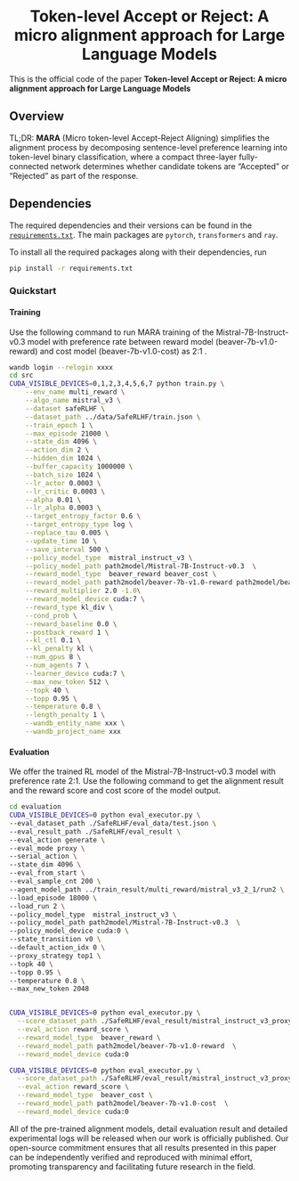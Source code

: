<h1 align="center">
    Token-level Accept or Reject: A micro alignment approach for Large Language Models
</h1>

This is the official code of the paper **Token-level Accept or Reject: A micro alignment approach for Large Language Models**
## Overview
TL;DR: **MARA** 
(Micro token-level Accept-Reject Aligning)  simplifies the alignment process by decomposing sentence-level preference learning into token-level binary classification, where a compact three-layer fully-connected network  determines whether candidate tokens are “Accepted” or “Rejected” as part of the response.

## Dependencies
The required dependencies and their versions can be found in the [`requirements.txt`](requirements.txt). The main packages are `pytorch`, `transformers` and `ray`.

To install all the required packages along with their dependencies, run
```sh
pip install -r requirements.txt
```

### Quickstart

#### Training

Use the following command to run MARA training of the Mistral-7B-Instruct-v0.3 model with preference rate between reward model (beaver-7b-v1.0-reward) and cost model (beaver-7b-v1.0-cost) as 2:1 .

```bash
wandb login --relogin xxxx
cd src
CUDA_VISIBLE_DEVICES=0,1,2,3,4,5,6,7 python train.py \
    --env_name multi_reward \
    --algo_name mistral_v3 \
    --dataset safeRLHF \
    --dataset_path ../data/SafeRLHF/train.json \
    --train_epoch 1 \
    --max_episode 21000 \
    --state_dim 4096 \
    --action_dim 2 \
    --hidden_dim 1024 \
    --buffer_capacity 1000000 \
    --batch_size 1024 \
    --lr_actor 0.0003 \
    --lr_critic 0.0003 \
    --alpha 0.01 \
    --lr_alpha 0.0003 \
    --target_entropy_factor 0.6 \
    --target_entropy_type log \
    --replace_tau 0.005 \
    --update_time 10 \
    --save_interval 500 \
    --policy_model_type  mistral_instruct_v3 \
    --policy_model_path path2model/Mistral-7B-Instruct-v0.3  \
    --reward_model_type  beaver_reward beaver_cost \
    --reward_model_path path2model/beaver-7b-v1.0-reward path2model/beaver-7b-v1.0-cost  \
    --reward_multiplier 2.0 -1.0\
    --reward_model_device cuda:7 \
    --reward_type kl_div \
    --cond_prob \
    --reward_baseline 0.0 \
    --postback_reward 1 \
    --kl_ctl 0.1 \
    --kl_penalty kl \
    --num_gpus 8 \
    --num_agents 7 \
    --learner_device cuda:7 \
    --max_new_token 512 \
    --topk 40 \
    --topp 0.95 \
    --temperature 0.8 \
    --length_penalty 1 \
    --wandb_entity_name xxx \
    --wandb_project_name xxx

```

#### Evaluation

We offer the trained RL model of the Mistral-7B-Instruct-v0.3 model with preference rate 2:1. Use the following command to get the alignment result and the reward score and cost score of the model output.

```bash
cd evaluation
CUDA_VISIBLE_DEVICES=0 python eval_executor.py \
--eval_dataset_path ./SafeRLHF/eval_data/test.json \
--eval_result_path ./SafeRLHF/eval_result \
--eval_action generate \
--eval_mode proxy \
--serial_action \
--state_dim 4096 \
--eval_from_start \
--eval_sample_cnt 200 \
--agent_model_path ../train_result/multi_reward/mistral_v3_2_1/run2 \
--load_episode 18000 \
--load_run 2 \
--policy_model_type  mistral_instruct_v3 \
--policy_model_path path2model/Mistral-7B-Instruct-v0.3  \
--policy_model_device cuda:0 \
--state_transition v0 \
--default_action_idx 0 \
--proxy_strategy top1 \
--topk 40 \
--topp 0.95 \
--temperature 0.8 \
--max_new_token 2048


CUDA_VISIBLE_DEVICES=0 python eval_executor.py \
  --score_dataset_path ./SafeRLHF/eval_result/mistral_instruct_v3_proxy_run_2_episode_18000_top1_topk40_topp0.95_temperature0.8_output.json \
  --eval_action reward_score \
  --reward_model_type  beaver_reward \
  --reward_model_path path2model/beaver-7b-v1.0-reward  \
  --reward_model_device cuda:0

CUDA_VISIBLE_DEVICES=0 python eval_executor.py \
  --score_dataset_path ./SafeRLHF/eval_result/mistral_instruct_v3_proxy_run_2_episode_18000_top1_topk40_topp0.95_temperature0.8_output.json \
  --eval_action reward_score \
  --reward_model_type  beaver_cost \
  --reward_model_path path2model/beaver-7b-v1.0-cost  \
  --reward_model_device cuda:0

```

All of the pre-trained alignment models, detail evaluation result and detailed experimental logs will be released when our work  is officially published. Our open-source commitment ensures that all results presented in this paper can be independently verified and reproduced with minimal effort, promoting transparency and facilitating future research in the field.